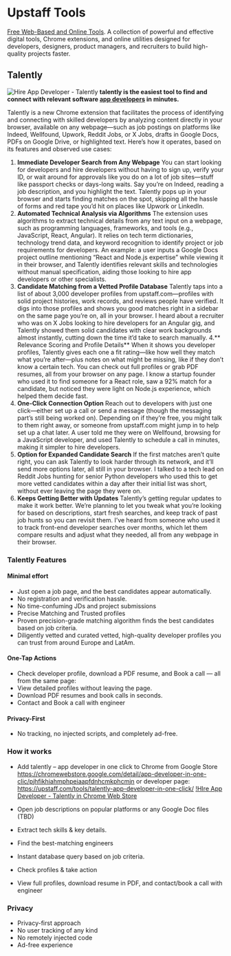 # Upstaff Tools
[Free Web-Based and Online Tools](https://upstaff.com/tools/).
A collection of powerful and effective digital tools, Chrome extensions, and online utilities designed for developers, designers, product managers, and recruiters to build high-quality projects faster.

## Talently
![Hire App Developer - Talently](https://upstaff.com/wp-content/uploads/2025/02/Screenshot_03_1280x800-1.jpeg.webp)
**talently is the easiest tool to find and connect with relevant software [app developers](https://upstaff.com/tools/talently-app-developer-in-one-click/) in minutes.**

Talently is a new Chrome extension that facilitates the process of identifying and connecting with skilled developers by analyzing content directly in your browser, available on any webpage—such as job postings on platforms like Indeed, Wellfound, Upwork, Reddit Jobs, or X Jobs, drafts in Google Docs, PDFs on Google Drive, or highlighted text. Here’s how it operates, based on its features and observed use cases:
1. **Immediate Developer Search from Any Webpage**
You can start looking for developers and hire developers without having to sign up, verify your ID, or wait around for approvals like you do on a lot of job sites—stuff like passport checks or days-long waits. Say you’re on Indeed, reading a job description, and you highlight the text. Talently pops up in your browser and starts finding matches on the spot, skipping all the hassle of forms and red tape you’d hit on places like Upwork or LinkedIn.
2. **Automated Technical Analysis via Algorithms**
The extension uses algorithms to extract technical details from any text input on a webpage, such as programming languages, frameworks, and tools (e.g., JavaScript, React, Angular). It relies on tech term dictionaries, technology trend data, and keyword recognition to identify project or job requirements for developers. An example: a user inputs a Google Docs project outline mentioning “React and Node.js expertise” while viewing it in their browser, and Talently identifies relevant skills and technologies without manual specification, aiding those looking to hire app developers or other specialists.
3. **Candidate Matching from a Vetted Profile Database**
Talently taps into a list of about 3,000 developer profiles from upstaff.com—profiles with solid project histories, work records, and reviews people have verified. It digs into those profiles and shows you good matches right in a sidebar on the same page you’re on, all in your browser. I heard about a recruiter who was on X Jobs looking to hire developers for an Angular gig, and Talently showed them solid candidates with clear work backgrounds almost instantly, cutting down the time it’d take to search manually.
4.** Relevance Scoring and Profile Details**
When it shows you developer profiles, Talently gives each one a fit rating—like how well they match what you’re after—plus notes on what might be missing, like if they don’t know a certain tech. You can check out full profiles or grab PDF resumes, all from your browser on any page. I know a startup founder who used it to find someone for a React role, saw a 92% match for a candidate, but noticed they were light on Node.js experience, which helped them decide fast.
5. **One-Click Connection Option**
Reach out to developers with just one click—either set up a call or send a message (though the messaging part’s still being worked on). Depending on if they’re free, you might talk to them right away, or someone from upstaff.com might jump in to help set up a chat later. A user told me they were on Wellfound, browsing for a JavaScript developer, and used Talently to schedule a call in minutes, making it simpler to hire developers.
6. **Option for Expanded Candidate Search**
If the first matches aren’t quite right, you can ask Talently to look harder through its network, and it’ll send more options later, all still in your browser. I talked to a tech lead on Reddit Jobs hunting for senior Python developers who used this to get more vetted candidates within a day after their initial list was short, without ever leaving the page they were on.
7. **Keeps Getting Better with Updates**
Talently’s getting regular updates to make it work better. We’re planning to let you tweak what you’re looking for based on descriptions, start fresh searches, and keep track of past job hunts so you can revisit them. I’ve heard from someone who used it to track front-end developer searches over months, which let them compare results and adjust what they needed, all from any webpage in their browser.

### Talently Features
#### Minimal effort
* Just open a job page, and the best candidates appear automatically. 
* No registration and verification hassle.
* No time-confuming JDs and project submissions
* Precise Matching and Trusted profiles
* Proven precision-grade matching algorithm finds the best candidates based on job criteria.
* Diligently vetted and curated vetted, high-quality developer profiles you can trust from around Europe and LatAm.
#### One-Tap Actions
* Check developer profile, download a PDF resume, and Book a call — all from the same page:
* View detailed profiles without leaving the page.
* Download PDF resumes and book calls in seconds.
* Contact and Book a call with engineer
#### Privacy-First
* No tracking, no injected scripts, and completely ad-free.

### How it works
* Add talently – app developer in one click to Chrome from Google Store https://chromewebstore.google.com/detail/app-developer-in-one-clic/pjhfikhiahmphpeiaapfdnhcmkphcmjn or developer page: https://upstaff.com/tools/talently-app-developer-in-one-click/
[!HIre App Developer - Talently in Chrome Web Store](https://upstaff.com/wp-content/uploads/2025/03/107280622-91a8ea80-6a26-11eb-8d07-77c548b28665.png)

* Open job descriptions on popular platforms or any Google Doc files (TBD)
* Extract tech skills & key details.
* Find the best-matching engineers
* Instant database query based on job criteria.
* Check profiles & take action
* View full profiles, download resume in PDF, and contact/book a call with engineer

### Privacy
* Privacy-first approach
* No user tracking of any kind
* No remotely injected code
* Ad-free experience

